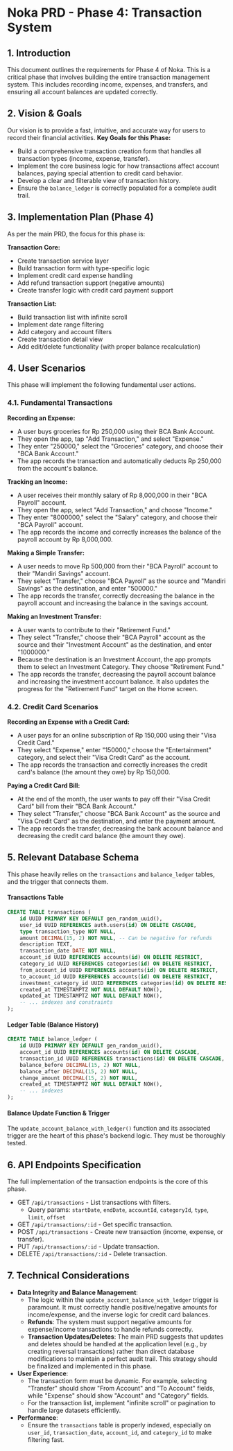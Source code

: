 # Noka PRD - Phase 4: Transaction System

## 1. Introduction
This document outlines the requirements for Phase 4 of Noka. This is a critical phase that involves building the entire transaction management system. This includes recording income, expenses, and transfers, and ensuring all account balances are updated correctly.

## 2. Vision & Goals
Our vision is to provide a fast, intuitive, and accurate way for users to record their financial activities.
**Key Goals for this Phase:**
- Build a comprehensive transaction creation form that handles all transaction types (income, expense, transfer).
- Implement the core business logic for how transactions affect account balances, paying special attention to credit card behavior.
- Develop a clear and filterable view of transaction history.
- Ensure the `balance_ledger` is correctly populated for a complete audit trail.

## 3. Implementation Plan (Phase 4)
As per the main PRD, the focus for this phase is:

**Transaction Core:**
- Create transaction service layer
- Build transaction form with type-specific logic
- Implement credit card expense handling
- Add refund transaction support (negative amounts)
- Create transfer logic with credit card payment support

**Transaction List:**
- Build transaction list with infinite scroll
- Implement date range filtering
- Add category and account filters
- Create transaction detail view
- Add edit/delete functionality (with proper balance recalculation)

## 4. User Scenarios
This phase will implement the following fundamental user actions.

### 4.1. Fundamental Transactions

**Recording an Expense:**
- A user buys groceries for Rp 250,000 using their BCA Bank Account.
- They open the app, tap "Add Transaction," and select "Expense."
- They enter "250000," select the "Groceries" category, and choose their "BCA Bank Account."
- The app records the transaction and automatically deducts Rp 250,000 from the account's balance.

**Tracking an Income:**
- A user receives their monthly salary of Rp 8,000,000 in their "BCA Payroll" account.
- They open the app, select "Add Transaction," and choose "Income."
- They enter "8000000," select the "Salary" category, and choose their "BCA Payroll" account.
- The app records the income and correctly increases the balance of the payroll account by Rp 8,000,000.

**Making a Simple Transfer:**
- A user needs to move Rp 500,000 from their "BCA Payroll" account to their "Mandiri Savings" account.
- They select "Transfer," choose "BCA Payroll" as the source and "Mandiri Savings" as the destination, and enter "500000."
- The app records the transfer, correctly decreasing the balance in the payroll account and increasing the balance in the savings account.

**Making an Investment Transfer:**
- A user wants to contribute to their "Retirement Fund."
- They select "Transfer," choose their "BCA Payroll" account as the source and their "Investment Account" as the destination, and enter "1000000."
- Because the destination is an Investment Account, the app prompts them to select an Investment Category. They choose "Retirement Fund."
- The app records the transfer, decreasing the payroll account balance and increasing the investment account balance. It also updates the progress for the "Retirement Fund" target on the Home screen.

### 4.2. Credit Card Scenarios

**Recording an Expense with a Credit Card:**
- A user pays for an online subscription of Rp 150,000 using their "Visa Credit Card."
- They select "Expense," enter "150000," choose the "Entertainment" category, and select their "Visa Credit Card" as the account.
- The app records the transaction and correctly increases the credit card's balance (the amount they owe) by Rp 150,000.

**Paying a Credit Card Bill:**
- At the end of the month, the user wants to pay off their "Visa Credit Card" bill from their "BCA Bank Account."
- They select "Transfer," choose "BCA Bank Account" as the source and "Visa Credit Card" as the destination, and enter the payment amount.
- The app records the transfer, decreasing the bank account balance and decreasing the credit card balance (the amount they owe).

## 5. Relevant Database Schema
This phase heavily relies on the `transactions` and `balance_ledger` tables, and the trigger that connects them.

#### Transactions Table
```sql
CREATE TABLE transactions (
    id UUID PRIMARY KEY DEFAULT gen_random_uuid(),
    user_id UUID REFERENCES auth.users(id) ON DELETE CASCADE,
    type transaction_type NOT NULL,
    amount DECIMAL(15, 2) NOT NULL, -- Can be negative for refunds
    description TEXT,
    transaction_date DATE NOT NULL,
    account_id UUID REFERENCES accounts(id) ON DELETE RESTRICT,
    category_id UUID REFERENCES categories(id) ON DELETE RESTRICT,
    from_account_id UUID REFERENCES accounts(id) ON DELETE RESTRICT,
    to_account_id UUID REFERENCES accounts(id) ON DELETE RESTRICT,
    investment_category_id UUID REFERENCES categories(id) ON DELETE RESTRICT,
    created_at TIMESTAMPTZ NOT NULL DEFAULT NOW(),
    updated_at TIMESTAMPTZ NOT NULL DEFAULT NOW(),
    -- ... indexes and constraints
);
```

#### Ledger Table (Balance History)
```sql
CREATE TABLE balance_ledger (
    id UUID PRIMARY KEY DEFAULT gen_random_uuid(),
    account_id UUID REFERENCES accounts(id) ON DELETE CASCADE,
    transaction_id UUID REFERENCES transactions(id) ON DELETE CASCADE,
    balance_before DECIMAL(15, 2) NOT NULL,
    balance_after DECIMAL(15, 2) NOT NULL,
    change_amount DECIMAL(15, 2) NOT NULL,
    created_at TIMESTAMPTZ NOT NULL DEFAULT NOW(),
    -- ... indexes
);
```

#### Balance Update Function & Trigger
The `update_account_balance_with_ledger()` function and its associated trigger are the heart of this phase's backend logic. They must be thoroughly tested.

## 6. API Endpoints Specification
The full implementation of the transaction endpoints is the core of this phase.

- GET `/api/transactions` - List transactions with filters.
  - Query params: `startDate`, `endDate`, `accountId`, `categoryId`, `type`, `limit`, `offset`
- GET `/api/transactions/:id` - Get specific transaction.
- POST `/api/transactions` - Create new transaction (income, expense, or transfer).
- PUT `/api/transactions/:id` - Update transaction.
- DELETE `/api/transactions/:id` - Delete transaction.

## 7. Technical Considerations
- **Data Integrity and Balance Management**:
    - The logic within the `update_account_balance_with_ledger` trigger is paramount. It must correctly handle positive/negative amounts for income/expense, and the inverse logic for credit card balances.
    - **Refunds**: The system must support negative amounts for expense/income transactions to handle refunds correctly.
    - **Transaction Updates/Deletes**: The main PRD suggests that updates and deletes should be handled at the application level (e.g., by creating reversal transactions) rather than direct database modifications to maintain a perfect audit trail. This strategy should be finalized and implemented in this phase.
- **User Experience**:
    - The transaction form must be dynamic. For example, selecting "Transfer" should show "From Account" and "To Account" fields, while "Expense" should show "Account" and "Category" fields.
    - For the transaction list, implement "infinite scroll" or pagination to handle large datasets efficiently.
- **Performance**:
    - Ensure the `transactions` table is properly indexed, especially on `user_id`, `transaction_date`, `account_id`, and `category_id` to make filtering fast. 